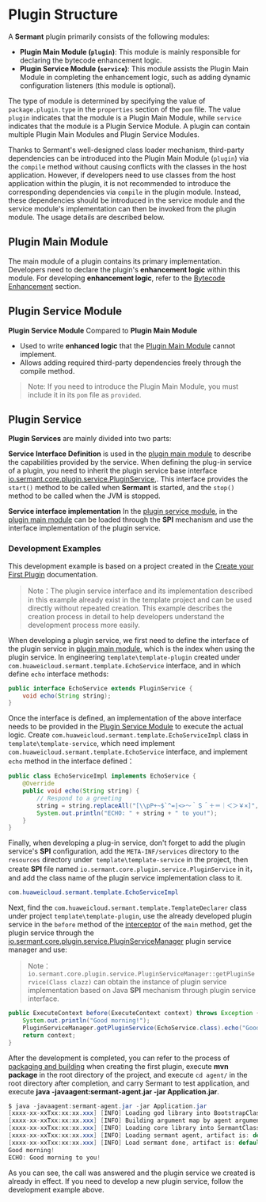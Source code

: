 # Plugin Structure

A **Sermant** plugin primarily consists of the following modules:

- **Plugin Main Module (`plugin`)**: This module is mainly responsible for declaring the bytecode enhancement logic.
- **Plugin Service Module (`service`)**: This module assists the Plugin Main Module in completing the enhancement logic, such as adding dynamic configuration listeners (this module is optional).

The type of module is determined by specifying the value of `package.plugin.type` in the `properties` section of the `pom` file. The value `plugin` indicates that the module is a Plugin Main Module, while `service` indicates that the module is a Plugin Service Module. A plugin can contain multiple Plugin Main Modules and Plugin Service Modules.

Thanks to Sermant's well-designed class loader mechanism, third-party dependencies can be introduced into the Plugin Main Module (`plugin`) via the `compile` method without causing conflicts with the classes in the host application. However, if developers need to use classes from the host application within the plugin, it is not recommended to introduce the corresponding dependencies via `compile` in the plugin module. Instead, these dependencies should be introduced in the service module and the service module's implementation can then be invoked from the plugin module. The usage details are described below.

## Plugin Main Module

The main module of a plugin contains its primary implementation. Developers need to declare the plugin's **enhancement logic** within this module. For developing **enhancement logic**, refer to the [Bytecode Enhancement](bytecode-enhancement.md) section.

## Plugin Service Module

**Plugin Service Module** Compared to **Plugin Main Module**

- Used to write **enhanced logic** that the [Plugin Main Module](#插件主模块) cannot implement.
- Allows adding required third-party dependencies freely through the compile method.

> Note: If you need to introduce the Plugin Main Module, you must include it in its `pom` file as `provided`.

## Plugin Service

**Plugin Services** are mainly divided into two parts:

**Service Interface Definition** is used in the [plugin main module](#Plugin-Main-Module) to describe the capabilities provided by the service. When defining the plug-in service of a plugin, you need to inherit the plugin service base interface [io.sermant.core.plugin.service.PluginService](https://github.com/sermant-io/Sermant/blob/develop/sermant-agentcore/sermant-agentcore-core/src/main/java/io/sermant/core/plugin/service/PluginService.java),. This interface provides the `start()` method to be called when **Sermant** is started, and the `stop()` method to be called when the JVM is stopped.

**Service interface implementation** In the [plugin service module](#Plugin-Service-Module), in the [plugin main module](#Plugin-Main-Module) can be loaded through the **SPI** mechanism and use the interface implementation of the plugin service.

### Development Examples

This development example is based on a project created in the [Create your First Plugin](README.md) documentation.

> Note：The plugin service interface and its implementation described in this example already exist in the template project and can be used directly without repeated creation. This example describes the creation process in detail to help developers understand the development process more easily.

When developing a plugin service, we first need to define the interface of the plugin service in [plugin main module](#Plugin-Main-Module), which is the index when using the plugin service. In engineering ` template\template-plugin ` created under ` com.huaweicloud.sermant.template.EchoService ` interface, and in which define ` echo ` interface methods:

```java
public interface EchoService extends PluginService {
    void echo(String string);
}
```

Once the interface is defined, an implementation of the above interface needs to be provided in the [Plugin Service Module](#Plugin-Service-Module) to execute the actual logic. Create `com.huaweicloud.sermant.template.EchoServiceImpl` class in `template\template-service`, which need implement `com.huaweicloud.sermant.template.EchoService` interface, and implement `echo` method in the interface defined：

```java
public class EchoServiceImpl implements EchoService {
    @Override
    public void echo(String string) {
        // Respond to a greeting
        string = string.replaceAll("[\\pP+~$`^=|<>～｀＄＾＋＝｜＜＞￥×]", "");
        System.out.println("ECHO: " + string + " to you!");
    }
}
```

Finally, when developing a plug-in service, don't forget to add the plugin service's **SPI** configuration, add the `META-INF/services` directory to the `resources` directory under` template\template-service` in the project, then create **SPI** file named `io.sermant.core.plugin.service.PluginService` in it，and add the class name of the plugin service implementation class to it.

```java
com.huaweicloud.sermant.template.EchoServiceImpl
```

Next, find the `com.huaweicloud.sermant.template.TemplateDeclarer` class under project `template\template-plugin`, use the already developed plugin service in the `before` method of the [interceptor](bytecode-enhancement.md#Interceptor) of the `main` method, get the plugin service through the [io.sermant.core.plugin.service.PluginServiceManager](https://github.com/sermant-io/Sermant/blob/develop/sermant-agentcore/sermant-agentcore-core/src/main/java/io/sermant/core/plugin/service/PluginServiceManager.java) plugin service manager and use:

> Note：`io.sermant.core.plugin.service.PluginServiceManager::getPluginService(Class clazz)` can obtain the instance of plugin service implementation based on Java **SPI** mechanism through plugin service interface.

```java
public ExecuteContext before(ExecuteContext context) throws Exception {
    System.out.println("Good morning!");
    PluginServiceManager.getPluginService(EchoService.class).echo("Good morning!");
    return context;
}
```

After the development is completed, you can refer to the process of [packaging and building](README.md#Packaged-Build) when creating the first plugin, execute **mvn package** in the root directory of the project, and execute `cd agent/` in the root directory after completion, and carry Sermant to test application, and execute **java -javaagent:sermant-agent.jar -jar Application.jar**.

```java
$ java -javaagent:sermant-agent.jar -jar Application.jar
[xxxx-xx-xxTxx:xx:xx.xxx] [INFO] Loading god library into BootstrapClassLoader.
[xxxx-xx-xxTxx:xx:xx.xxx] [INFO] Building argument map by agent arguments.
[xxxx-xx-xxTxx:xx:xx.xxx] [INFO] Loading core library into SermantClassLoader.
[xxxx-xx-xxTxx:xx:xx.xxx] [INFO] Loading sermant agent, artifact is: default
[xxxx-xx-xxTxx:xx:xx.xxx] [INFO] Load sermant done, artifact is: default
Good morning!
ECHO: Good morning to you!
```

As you can see, the call was answered and the plugin service we created is already in effect. If you need to develop a new plugin service, follow the development example above.
